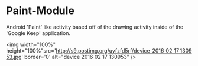 # Paint-Module
Android 'Paint' like activity based off of the drawing activity inside of the 'Google Keep' application. 

<img width="100%" height="100%"src='http://s9.postimg.org/uvfzfd5rf/device_2016_02_17_130953.jpg' border='0' alt="device 2016 02 17 130953" />

